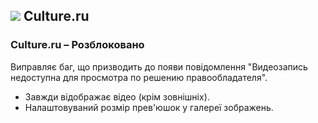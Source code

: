 ## ![](https://www.google.com/s2/favicons?sz=32&domain=culture.ru) Culture.ru

### Culture.ru – Розблоковано

Виправляє баг, що призводить до появи повідомлення "Видеозапись недоступна для просмотра по решению правообладателя".

* Завжди відображає відео (крім зовнішніх).
* Налаштовуваний розмір прев'юшок у галереї зображень.

